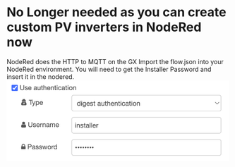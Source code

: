 <h1>No Longer needed as you can create custom PV inverters in NodeRed now</h1>

NodeRed does the HTTP to MQTT on the GX
Import the flow.json into your NodeRed environment.
You will need to get the Installer Password and insert it in the nodered.
![alt text](https://github.com/shaneyake/VictronEnphase/blob/main/nodered_credentials.png?raw=true)
